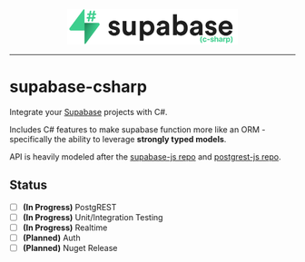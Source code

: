 <p align="center">
<img width="300" src=".github/supabase-csharp.svg"/>
</p>

---

# supabase-csharp

Integrate your [Supabase](https://supabase.io) projects with C#.

Includes C# features to make supabase function more like an ORM - specifically the ability to leverage **strongly typed models**.

API is heavily modeled after the [supabase-js repo](https://github.com/supabase/supabase-js) and [postgrest-js repo](https://github.com/supabase/postgrest-js).

## Status

- [ ] **(In Progress)** PostgREST
- [ ] **(In Progress)** Unit/Integration Testing
- [ ] **(In Progress)** Realtime
- [ ] **(Planned)** Auth
- [ ] **(Planned)** Nuget Release
